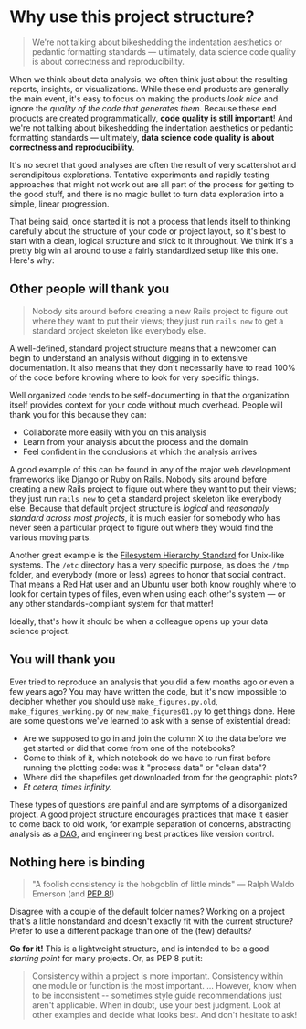 # Why use this project structure?

> We're not talking about bikeshedding the indentation aesthetics or pedantic formatting standards — ultimately, data science code quality is about correctness and reproducibility.

When we think about data analysis, we often think just about the resulting reports, insights, or visualizations. While these end products are generally the main event, it's easy to focus on making the products _look nice_ and ignore the _quality of the code that generates them_. Because these end products are created programmatically, **code quality is still important**! And we're not talking about bikeshedding the indentation aesthetics or pedantic formatting standards — ultimately, **data science code quality is about correctness and reproducibility**.

It's no secret that good analyses are often the result of very scattershot and serendipitous explorations. Tentative experiments and rapidly testing approaches that might not work out are all part of the process for getting to the good stuff, and there is no magic bullet to turn data exploration into a simple, linear progression.

That being said, once started it is not a process that lends itself to thinking carefully about the structure of your code or project layout, so it's best to start with a clean, logical structure and stick to it throughout. We think it's a pretty big win all around to use a fairly standardized setup like this one. Here's why:


## Other people will thank you

> Nobody sits around before creating a new Rails project to figure out where they want to put their views; they just run `rails new` to get a standard project skeleton like everybody else.

A well-defined, standard project structure means that a newcomer can begin to understand an analysis without digging in to extensive documentation. It also means that they don't necessarily have to read 100% of the code before knowing where to look for very specific things.

Well organized code tends to be self-documenting in that the organization itself provides context for your code without much overhead. People will thank you for this because they can:

 - Collaborate more easily with you on this analysis
 - Learn from your analysis about the process and the domain
 - Feel confident in the conclusions at which the analysis arrives

A good example of this can be found in any of the major web development frameworks like Django or Ruby on Rails. Nobody sits around before creating a new Rails project to figure out where they want to put their views; they just run `rails new` to get a standard project skeleton like everybody else. Because that default project structure is _logical_ and _reasonably standard across most projects_, it is much easier for somebody who has never seen a particular project to figure out where they would find the various moving parts.

Another great example is the [Filesystem Hierarchy Standard](https://en.wikipedia.org/wiki/Filesystem_Hierarchy_Standard) for Unix-like systems. The `/etc` directory has a very specific purpose, as does the `/tmp` folder, and everybody (more or less) agrees to honor that social contract. That means a Red Hat user and an Ubuntu user both know roughly where to look for certain types of files, even when using each other's system — or any other standards-compliant system for that matter!

Ideally, that's how it should be when a colleague opens up your data science project.

## You will thank you

Ever tried to reproduce an analysis that you did a few months ago or even a few years ago? You may have written the code, but it's now impossible to decipher whether you should use `make_figures.py.old`, `make_figures_working.py` or `new_make_figures01.py` to get things done. Here are some questions we've learned to ask with a sense of existential dread:

* Are we supposed to go in and join the column X to the data before we get started or did that come from one of the notebooks?
* Come to think of it, which notebook do we have to run first before running the plotting code: was it "process data" or "clean data"?
* Where did the shapefiles get downloaded from for the geographic plots?
* _Et cetera, times infinity._

These types of questions are painful and are symptoms of a disorganized project. A good project structure encourages practices that make it easier to come back to old work, for example separation of concerns, abstracting analysis as a [DAG](https://en.wikipedia.org/wiki/Directed_acyclic_graph), and engineering best practices like version control.

## Nothing here is binding

> "A foolish consistency is the hobgoblin of little minds" — Ralph Waldo Emerson (and [PEP 8!](https://www.python.org/dev/peps/pep-0008/#a-foolish-consistency-is-the-hobgoblin-of-little-minds))

Disagree with a couple of the default folder names? Working on a project that's a little nonstandard and doesn't exactly fit with the current structure? Prefer to use a different package than one of the (few) defaults?

**Go for it!** This is a lightweight structure, and is intended to be a good _starting point_ for many projects. Or, as PEP 8 put it:

> Consistency within a project is more important. Consistency within one module or function is the most important. ... However, know when to be inconsistent -- sometimes style guide recommendations just aren't applicable. When in doubt, use your best judgment. Look at other examples and decide what looks best. And don't hesitate to ask!
